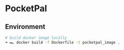 # PocketPal

## Environment

```bash
# build docker image locally
➜ 🏎️ docker build -f Dockerfile -t pocketpal_image .
```
